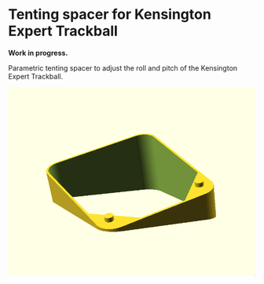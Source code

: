 # Tenting spacer for Kensington Expert Trackball

**Work in progress.**

Parametric tenting spacer to adjust the roll and pitch of the Kensington
Expert Trackball.

![Preview](./data/preview.png)
